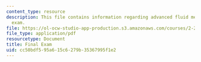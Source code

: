 ```yaml
---
content_type: resource
description: This file contains information regarding advanced fluid mechanics, final
  exam.
file: https://ol-ocw-studio-app-production.s3.amazonaws.com/courses/2-25-advanced-fluid-mechanics-fall-2013/cc50bdf595a615c6279b35367995f1e2_MIT2_25F13_FinalExam.pdf
file_type: application/pdf
resourcetype: Document
title: Final Exam
uid: cc50bdf5-95a6-15c6-279b-35367995f1e2
---
```

